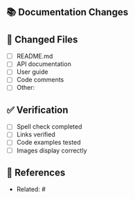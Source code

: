 ## 📚 Documentation Changes

<!-- Describe what documentation was changed -->

## 📝 Changed Files

- [ ] README.md
- [ ] API documentation
- [ ] User guide
- [ ] Code comments
- [ ] Other:

## ✅ Verification

- [ ] Spell check completed
- [ ] Links verified
- [ ] Code examples tested
- [ ] Images display correctly

## 🔗 References

- Related: #
